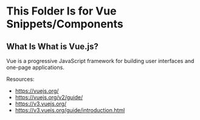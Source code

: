 # This Folder Is for Vue Snippets/Components

## What Is What is Vue.js?
Vue is a progressive JavaScript framework for building user interfaces and one-page applications.

Resources: 
- https://vuejs.org/
- https://vuejs.org/v2/guide/
- https://v3.vuejs.org/
- https://v3.vuejs.org/guide/introduction.html
